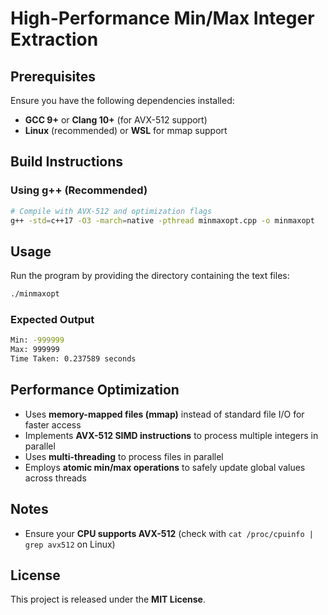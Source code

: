 # High-Performance Min/Max Integer Extraction

## Prerequisites
Ensure you have the following dependencies installed:
- **GCC 9+** or **Clang 10+** (for AVX-512 support)
- **Linux** (recommended) or **WSL** for mmap support

## Build Instructions
### Using g++ (Recommended)
```sh
# Compile with AVX-512 and optimization flags
g++ -std=c++17 -O3 -march=native -pthread minmaxopt.cpp -o minmaxopt
```

## Usage
Run the program by providing the directory containing the text files:
```sh
./minmaxopt
```

### Expected Output
```sh
Min: -999999
Max: 999999
Time Taken: 0.237589 seconds
```

## Performance Optimization
- Uses **memory-mapped files (mmap)** instead of standard file I/O for faster access
- Implements **AVX-512 SIMD instructions** to process multiple integers in parallel
- Uses **multi-threading** to process files in parallel
- Employs **atomic min/max operations** to safely update global values across threads

## Notes
- Ensure your **CPU supports AVX-512** (check with `cat /proc/cpuinfo | grep avx512` on Linux)

## License
This project is released under the **MIT License**.


